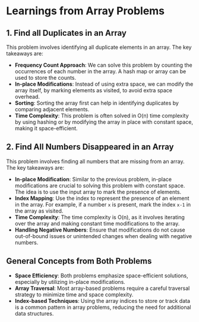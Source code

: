 ﻿# Learnings from Array Problems

## 1. Find all Duplicates in an Array

This problem involves identifying all duplicate elements in an array. The key takeaways are:

- **Frequency Count Approach**: We can solve this problem by counting the occurrences of each number in the array. A hash map or array can be used to store the counts.
- **In-place Modifications**: Instead of using extra space, we can modify the array itself, by marking elements as visited, to avoid extra space overhead.
- **Sorting**: Sorting the array first can help in identifying duplicates by comparing adjacent elements.
- **Time Complexity**: This problem is often solved in O(n) time complexity by using hashing or by modifying the array in place with constant space, making it space-efficient.

## 2. Find All Numbers Disappeared in an Array

This problem involves finding all numbers that are missing from an array. The key takeaways are:

- **In-place Modification**: Similar to the previous problem, in-place modifications are crucial to solving this problem with constant space. The idea is to use the input array to mark the presence of elements.
- **Index Mapping**: Use the index to represent the presence of an element in the array. For example, if a number `x` is present, mark the index `x-1` in the array as visited.
- **Time Complexity**: The time complexity is O(n), as it involves iterating over the array and making constant time modifications to the array.
- **Handling Negative Numbers**: Ensure that modifications do not cause out-of-bound issues or unintended changes when dealing with negative numbers.

## General Concepts from Both Problems

- **Space Efficiency**: Both problems emphasize space-efficient solutions, especially by utilizing in-place modifications.
- **Array Traversal**: Most array-based problems require a careful traversal strategy to minimize time and space complexity.
- **Index-based Techniques**: Using the array indices to store or track data is a common pattern in array problems, reducing the need for additional data structures.
